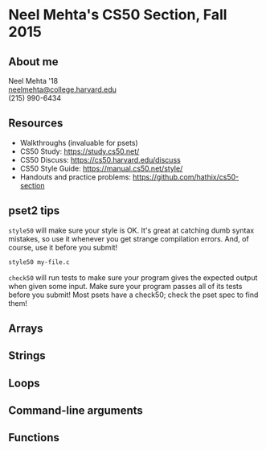 # Neel Mehta's CS50 Section, Fall 2015

## About me
Neel Mehta '18  
neelmehta@college.harvard.edu  
(215) 990-6434  

## Resources
* Walkthroughs (invaluable for psets)
* CS50 Study: <https://study.cs50.net/>
* CS50 Discuss: <https://cs50.harvard.edu/discuss>
* CS50 Style Guide: <https://manual.cs50.net/style/>
* Handouts and practice problems: <https://github.com/hathix/cs50-section>

## pset2 tips
`style50` will make sure your style is OK. It's great at catching dumb syntax mistakes, so use it whenever you get strange compilation errors. And, of course, use it before you submit!

```sh
style50 my-file.c
```

`check50` will run tests to make sure your program gives the expected output when given some input. Make sure your program passes all of its tests before you submit! Most psets have a check50; check the pset spec to find them!

## Arrays

## Strings

## Loops

## Command-line arguments

## Functions
